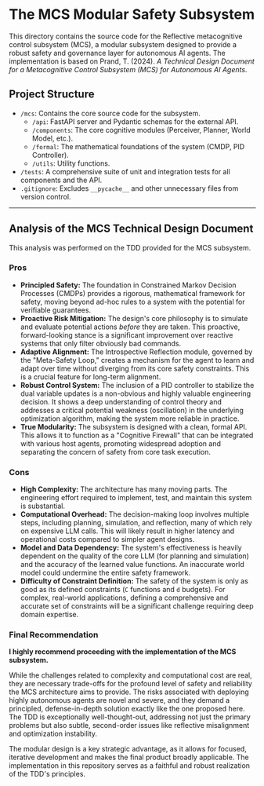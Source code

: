 # The MCS Modular Safety Subsystem

This directory contains the source code for the Reflective metacognitive control subsystem (MCS), a modular subsystem designed to provide a robust safety and governance layer for autonomous AI agents. The implementation is based on Prand, T. (2024). *A Technical Design Document for a Metacognitive Control Subsystem (MCS) for Autonomous AI Agents*.

## Project Structure

-   `/mcs`: Contains the core source code for the subsystem.
    -   `/api`: FastAPI server and Pydantic schemas for the external API.
    -   `/components`: The core cognitive modules (Perceiver, Planner, World Model, etc.).
    -   `/formal`: The mathematical foundations of the system (CMDP, PID Controller).
    -   `/utils`: Utility functions.
-   `/tests`: A comprehensive suite of unit and integration tests for all components and the API.
-   `.gitignore`: Excludes `__pycache__` and other unnecessary files from version control.

---

## Analysis of the MCS Technical Design Document

This analysis was performed on the TDD provided for the MCS subsystem.

### Pros

*   **Principled Safety:** The foundation in Constrained Markov Decision Processes (CMDPs) provides a rigorous, mathematical framework for safety, moving beyond ad-hoc rules to a system with the potential for verifiable guarantees.
*   **Proactive Risk Mitigation:** The design's core philosophy is to simulate and evaluate potential actions *before* they are taken. This proactive, forward-looking stance is a significant improvement over reactive systems that only filter obviously bad commands.
*   **Adaptive Alignment:** The Introspective Reflection module, governed by the "Meta-Safety Loop," creates a mechanism for the agent to learn and adapt over time without diverging from its core safety constraints. This is a crucial feature for long-term alignment.
*   **Robust Control System:** The inclusion of a PID controller to stabilize the dual variable updates is a non-obvious and highly valuable engineering decision. It shows a deep understanding of control theory and addresses a critical potential weakness (oscillation) in the underlying optimization algorithm, making the system more reliable in practice.
*   **True Modularity:** The subsystem is designed with a clean, formal API. This allows it to function as a "Cognitive Firewall" that can be integrated with various host agents, promoting widespread adoption and separating the concern of safety from core task execution.

### Cons

*   **High Complexity:** The architecture has many moving parts. The engineering effort required to implement, test, and maintain this system is substantial.
*   **Computational Overhead:** The decision-making loop involves multiple steps, including planning, simulation, and reflection, many of which rely on expensive LLM calls. This will likely result in higher latency and operational costs compared to simpler agent designs.
*   **Model and Data Dependency:** The system's effectiveness is heavily dependent on the quality of the core LLM (for planning and simulation) and the accuracy of the learned value functions. An inaccurate world model could undermine the entire safety framework.
*   **Difficulty of Constraint Definition:** The safety of the system is only as good as its defined constraints (`C` functions and `d` budgets). For complex, real-world applications, defining a comprehensive and accurate set of constraints will be a significant challenge requiring deep domain expertise.

### Final Recommendation

**I highly recommend proceeding with the implementation of the MCS subsystem.**

While the challenges related to complexity and computational cost are real, they are necessary trade-offs for the profound level of safety and reliability the MCS architecture aims to provide. The risks associated with deploying highly autonomous agents are novel and severe, and they demand a principled, defense-in-depth solution exactly like the one proposed here. The TDD is exceptionally well-thought-out, addressing not just the primary problems but also subtle, second-order issues like reflective misalignment and optimization instability.

The modular design is a key strategic advantage, as it allows for focused, iterative development and makes the final product broadly applicable. The implementation in this repository serves as a faithful and robust realization of the TDD's principles.
